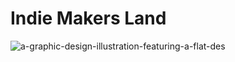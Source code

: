 # Indie Makers Land

![a-graphic-design-illustration-featuring-a-flat-des](https://github.com/user-attachments/assets/f9d0bd2f-d11a-45e9-b6c9-dc3398f565f0)
